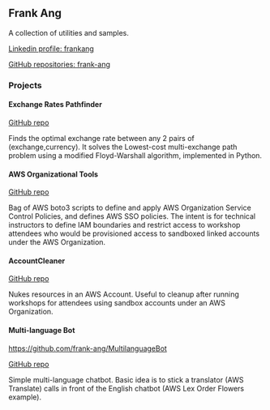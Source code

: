 ## Frank Ang

A collection of utilities and samples. 

[Linkedin profile: frankang](https://www.linkedin.com/in/frankang/) 

[GitHub repositories: frank-ang](https://github.com/frank-ang/) 

### Projects

#### Exchange Rates Pathfinder

[GitHub repo](https://github.com/frank-ang/exchange-rates)

Finds the optimal exchange rate between any 2 pairs of (exchange,currency). It solves the Lowest-cost multi-exchange path problem using a modified Floyd-Warshall algorithm, implemented in Python.

#### AWS Organizational Tools

[GitHub repo](https://github.com/frank-ang/OrganizationTools)

Bag of AWS boto3 scripts to define and apply AWS Organization Service Control Policies, and defines AWS SSO policies. The intent is for technical instructors to define IAM boundaries and restrict access to workshop attendees who would be provisioned access to sandboxed linked accounts under the AWS Organization.

#### AccountCleaner

[GitHub repo](https://github.com/frank-ang/AccountCleaner)

Nukes resources in an AWS Account. Useful to cleanup after running workshops for attendees using sandbox accounts under an AWS Organization.

#### Multi-language Bot

https://github.com/frank-ang/MultilanguageBot

[GitHub repo](https://github.com/frank-ang/MultilanguageBot)

Simple multi-language chatbot. Basic idea is to stick a translator (AWS Translate) calls in front of the English chatbot (AWS Lex Order Flowers example).

<!-- 

Markdown is a lightweight and easy-to-use syntax for styling your writing. It includes conventions for

```markdown
Syntax highlighted code block

# Header 1
## Header 2
### Header 3

- Bulleted
- List

1. Numbered
2. List

**Bold** and _Italic_ and `Code` text

[Link](url) and ![Image](src)
```

For more details see [GitHub Flavored Markdown](https://guides.github.com/features/mastering-markdown/).

### Jekyll Themes

Your Pages site will use the layout and styles from the Jekyll theme you have selected in your [repository settings](https://github.com/frank-ang/frank-ang.github.io/settings). The name of this theme is saved in the Jekyll `_config.yml` configuration file.

### Support or Contact

Having trouble with Pages? Check out our [documentation](https://help.github.com/categories/github-pages-basics/) or [contact support](https://github.com/contact) and we’ll help you sort it out.
-->

